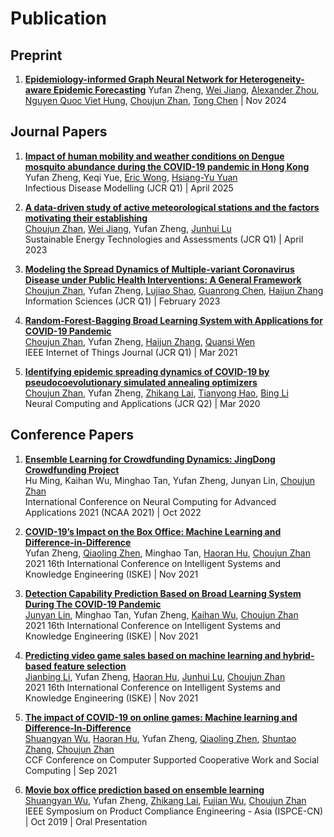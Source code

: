 # Publication

## Preprint

1. **[Epidemiology-informed Graph Neural Network for Heterogeneity-aware Epidemic Forecasting](https://arxiv.org/abs/2411.17372)**
   Yufan Zheng, [Wei Jiang](https://openreview.net/profile?id=~Wei_Jiang16), [Alexander Zhou](https://atzhou.com/), [Nguyen Quoc Viet Hung](https://experts.griffith.edu.au/9203-henry-nguyen/about), [Choujun Zhan](https://scholar.google.com/citations?user=CQjEUkAAAAAJ), [Tong Chen](https://about.uq.edu.au/experts/27868) | Nov 2024
   
## Journal Papers

1. **[Impact of human mobility and weather conditions on Dengue mosquito abundance during the COVID-19 pandemic in Hong Kong](https://www.sciencedirect.com/science/article/pii/S2468042725000284)**  
   Yufan Zheng, Keqi Yue, [Eric Wong](https://www.ee.cityu.edu.hk/~ewong/), [Hsiang-Yu Yuan](https://www.cityu.edu.hk/bms/profile/seanyuan.htm/)  
   Infectious Disease Modelling (JCR Q1) | April 2025

2. **[A data-driven study of active meteorological stations and the factors motivating their establishing](https://www.sciencedirect.com/science/article/pii/S2213138823001406)**  
   [Choujun Zhan](https://scholar.google.com/citations?user=CQjEUkAAAAAJ), [Wei Jiang](https://scholar.google.com.hk/citations?hl=zh-CN&user=L8Z_cSsAAAAJ), Yufan Zheng, [Junhui Lu](https://www.researchgate.net/scientific-contributions/Qizhi-Zhang-2169956937)  
   Sustainable Energy Technologies and Assessments (JCR Q1) | April 2023

3. **[Modeling the Spread Dynamics of Multiple-variant Coronavirus Disease under Public Health Interventions: A General Framework](https://www.sciencedirect.com/science/article/pii/S002002552300172X)**  
   [Choujun Zhan](https://scholar.google.com/citations?user=CQjEUkAAAAAJ), Yufan Zheng, [Lujiao Shao](https://www.ee.cityu.edu.hk/~gchen/), [Guanrong Chen](https://www.ee.cityu.edu.hk/~gchen/), [Haijun Zhang](https://dl2link.com/)  
   Information Sciences (JCR Q1) | February 2023

4. **[Random-Forest-Bagging Broad Learning System with Applications for COVID-19 Pandemic](https://ieeexplore.ieee.org/document/9380648/)**  
   [Choujun Zhan](https://scholar.google.com/citations?user=CQjEUkAAAAAJ), Yufan Zheng, [Haijun Zhang](https://dl2link.com/), [Quansi Wen](https://www.researchgate.net/scientific-contributions/Quansi-Wen-2157669220)  
   IEEE Internet of Things Journal (JCR Q1) | Mar 2021

5. **[Identifying epidemic spreading dynamics of COVID-19 by pseudocoevolutionary simulated annealing optimizers](https://link.springer.com/article/10.1007/s00521-020-05285-9)**  
   [Choujun Zhan](https://scholar.google.com/citations?user=CQjEUkAAAAAJ), Yufan Zheng, [Zhikang Lai](https://scholar.google.com.hk/citations?user=eUJqqJYAAAAJ), [Tianyong Hao](https://dblp.org/pid/81/6701.html), [Bing Li](https://dblp.org/pid/81/6701.html)  
   Neural Computing and Applications (JCR Q2) | Mar 2020

## Conference Papers

1. **[Ensemble Learning for Crowdfunding Dynamics: JingDong Crowdfunding Project](https://link.springer.com/chapter/10.1007/978-981-19-6135-9_28)**  
   Hu Ming, Kaihan Wu, Minghao Tan, Yufan Zheng, Junyan Lin, [Choujun Zhan](https://scholar.google.com/citations?user=CQjEUkAAAAAJ)  
   International Conference on Neural Computing for Advanced Applications 2021 (NCAA 2021) | Oct 2022

2. **[COVID-19’s Impact on the Box Office: Machine Learning and Difference-in-Difference](https://ieeexplore.ieee.org/abstract/document/9755401)**  
   Yufan Zheng, [Qiaoling Zhen](https://scholar.google.com/citations?user=CQjEUkAAAAAJ), Minghao Tan, [Haoran Hu](https://scholar.google.com/citations?user=CQjEUkAAAAAJ), [Choujun Zhan](https://scholar.google.com/citations?user=CQjEUkAAAAAJ)  
   2021 16th International Conference on Intelligent Systems and Knowledge Engineering (ISKE) | Nov 2021

3. **[Detection Capability Prediction Based on Broad Learning System During The COVID-19 Pandemic](https://ieeexplore.ieee.org/abstract/document/9755321/)**  
   [Junyan Lin](https://scholar.google.com/citations?user=CQjEUkAAAAAJ), Minghao Tan, Yufan Zheng, [Kaihan Wu](https://scholar.google.com/citations?user=CQjEUkAAAAAJ), [Choujun Zhan](https://scholar.google.com/citations?user=CQjEUkAAAAAJ)  
   2021 16th International Conference on Intelligent Systems and Knowledge Engineering (ISKE) | Nov 2021

4. **[Predicting video game sales based on machine learning and hybrid-based feature selection](https://ieeexplore.ieee.org/abstract/document/9755343/)**  
   [Jianbing Li](https://scholar.google.com/citations?user=CQjEUkAAAAAJ), Yufan Zheng, [Haoran Hu](https://scholar.google.com/citations?user=CQjEUkAAAAAJ), [Junhui Lu](https://scholar.google.com/citations?user=CQjEUkAAAAAJ), [Choujun Zhan](https://scholar.google.com/citations?user=CQjEUkAAAAAJ)  
   2021 16th International Conference on Intelligent Systems and Knowledge Engineering (ISKE) | Nov 2021

5. **[The impact of COVID-19 on online games: Machine learning and Difference-In-Difference](https://link.springer.com/chapter/10.1007/978-981-19-4549-6_35)**  
   [Shuangyan Wu](https://scholar.google.com/citations?user=CQjEUkAAAAAJ), [Haoran Hu](https://scholar.google.com/citations?user=CQjEUkAAAAAJ), Yufan Zheng, [Qiaoling Zhen](https://scholar.google.com/citations?user=CQjEUkAAAAAJ), [Shuntao Zhang](https://scholar.google.com/citations?user=CQjEUkAAAAAJ), [Choujun Zhan](https://scholar.google.com/citations?user=CQjEUkAAAAAJ)  
   CCF Conference on Computer Supported Cooperative Work and Social Computing | Sep 2021

6. **[Movie box office prediction based on ensemble learning](https://ieeexplore.ieee.org/document/8958631)**  
   [Shuangyan Wu](https://scholar.google.com/citations?user=CQjEUkAAAAAJ), Yufan Zheng, [Zhikang Lai](https://scholar.google.com.hk/citations?user=eUJqqJYAAAAJ), [Fujian Wu](https://scholar.google.com/citations?user=CQjEUkAAAAAJ), [Choujun Zhan](https://scholar.google.com/citations?user=CQjEUkAAAAAJ)  
   IEEE Symposium on Product Compliance Engineering - Asia (ISPCE-CN) | Oct 2019 | Oral Presentation
